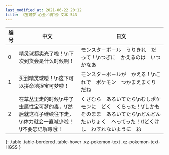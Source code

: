 ```yaml
---
last_modified_at: 2021-06-22 20:12
title: 《宝可梦 心金／魂银》文本 543
---
```

| 编号 | 中文 | 日文 |
| ---- | ---- | ---- |
| 0 | 精灵球都卖光了啦！\n下次到货会是什么时候啊！ | モンスタ－ボ－ル　うりきれ　だって！\nつぎに　かえるのは　いつかなあ |
| 1 | 买到精灵球喽！\n这下可以拼命地捉宝可梦啦！ | モンスタ－ボ－ルが　かえる！\nこれで　ポケモン　つかまえまくりだね |
| 2 | 在草丛里走的时候\n中了虫属性宝可梦的毒，\f然后就这样子继续往下走，\n体力就会一直减少啦！\f不要忘记解毒哦！ | くさむら　あるいてたら\nむしポケモンに　どく　くらった！\fしかも　そのまま　あるいてたら\nどんどん　たいりょく　へってった！\fどくけし　わすれないように　ね |
{: .table .table-bordered .table-hover .xz-pokemon-text .xz-pokemon-text-HGSS }